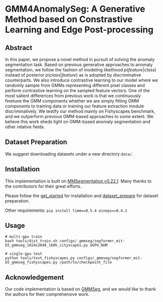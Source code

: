 # GMM4AnomalySeg: A Generative Method based on Constrastive Learning and Edge Post-processing


## Abstract
In this paper, we propose a novel method in pursuit of solving the anomaly segmentation task. Based on previous generative approaches to anomaly segmentation, we follow the fashion of modeling likelihood $p(feature | class)$ instead of posterior $p(class | feature)$ as is adopted by discriminative counterparts. We also introduce contrastive learning to our model where we randomly sample from GMMs representing different pixel classes and perform contrastive learning on the sampled feature vectors. One of the most salient differences from previous work is that we continuously finetune the GMM components whether we are simply fitting GMM components to training data or training our feature extraction module discriminatively. We testify our method mainly on Fishyscapes benchmark, and we outperform previous GMM-based approaches to some extent. We believe this work sheds light on GMM-based anomaly segmentation and other relative fields.

## Dataset Preparation
We suggest downloading datasets under a new directory `data/`.

## Installation
This implementation is built on [MMSegmentation v0.22.1](https://github.com/open-mmlab/mmsegmentation/tree/v0.22.1). Many thanks to the contributors for their great efforts.

Please follow the [get_started](https://github.com/open-mmlab/mmsegmentation/blob/master/docs/en/get_started.md#installation) for installation and [dataset_prepare](https://github.com/open-mmlab/mmsegmentation/blob/master/docs/en/dataset_prepare.md#prepare-datasets) for dataset preparation.

Other requirements: `pip install timm==0.5.4 einops==0.4.1`

## Usage
```shell
# multi-gpu train
bash tools/dist_train.sh configs/_gmmseg/segformer_mit-b5_gmmseg_1024x2048_160k_cityscapes.py $GPU_NUM

# single-gpu test
python tools/test_fishyscapes.py configs/_gmmseg/segformer_mit-b5_gmmseg_fishyscapes.py /path/to/checkpoint_file

```

## Acknowledgement

Our code implementation is based on [GMMSeg](https://github.com/leonnnop/GMMSeg), and we would like to thank the authors for their comprehensive work.
